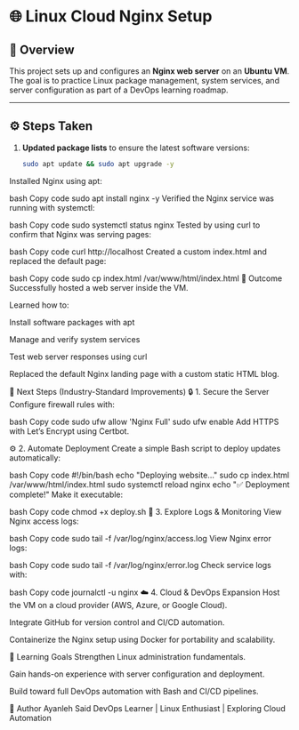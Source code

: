 
# 🌐 Linux Cloud Nginx Setup

## 🧠 Overview
This project sets up and configures an **Nginx web server** on an **Ubuntu VM**.  
The goal is to practice Linux package management, system services, and server configuration as part of a DevOps learning roadmap.

---

## ⚙️ Steps Taken

1. **Updated package lists** to ensure the latest software versions:
   ```bash
   sudo apt update && sudo apt upgrade -y
Installed Nginx using apt:

bash
Copy code
sudo apt install nginx -y
Verified the Nginx service was running with systemctl:

bash
Copy code
sudo systemctl status nginx
Tested by using curl to confirm that Nginx was serving pages:

bash
Copy code
curl http://localhost
Created a custom index.html and replaced the default page:

bash
Copy code
sudo cp index.html /var/www/html/index.html
🏁 Outcome
Successfully hosted a web server inside the VM.

Learned how to:

Install software packages with apt

Manage and verify system services

Test web server responses using curl

Replaced the default Nginx landing page with a custom static HTML blog.

🚀 Next Steps (Industry-Standard Improvements)
🔒 1. Secure the Server
Configure firewall rules with:

bash
Copy code
sudo ufw allow 'Nginx Full'
sudo ufw enable
Add HTTPS with Let’s Encrypt using Certbot.

⚙️ 2. Automate Deployment
Create a simple Bash script to deploy updates automatically:

bash
Copy code
#!/bin/bash
echo "Deploying website..."
sudo cp index.html /var/www/html/index.html
sudo systemctl reload nginx
echo "✅ Deployment complete!"
Make it executable:

bash
Copy code
chmod +x deploy.sh
🧰 3. Explore Logs & Monitoring
View Nginx access logs:

bash
Copy code
sudo tail -f /var/log/nginx/access.log
View Nginx error logs:

bash
Copy code
sudo tail -f /var/log/nginx/error.log
Check service logs with:

bash
Copy code
journalctl -u nginx
☁️ 4. Cloud & DevOps Expansion
Host the VM on a cloud provider (AWS, Azure, or Google Cloud).

Integrate GitHub for version control and CI/CD automation.

Containerize the Nginx setup using Docker for portability and scalability.

📘 Learning Goals
Strengthen Linux administration fundamentals.

Gain hands-on experience with server configuration and deployment.

Build toward full DevOps automation with Bash and CI/CD pipelines.

👤 Author
Ayanleh Said
DevOps Learner | Linux Enthusiast | Exploring Cloud Automation
